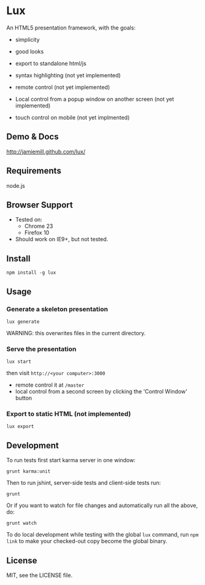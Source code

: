 # Lux

An HTML5 presentation framework, with the goals:

- simplicity
- good looks
- export to standalone html/js

- syntax highlighting (not yet implemented)
- remote control (not yet implemented)
- Local control from a popup window on another screen (not yet implemented)
- touch control on mobile (not yet implmented)

## Demo & Docs

<http://jamiemill.github.com/lux/>

## Requirements

node.js

## Browser Support

- Tested on:
  - Chrome 23
  - Firefox 10
- Should work on IE9+, but not tested.

## Install

    npm install -g lux

## Usage

### Generate a skeleton presentation

    lux generate

WARNING: this overwrites files in the current directory.

### Serve the presentation

    lux start

then visit `http://<your computer>:3000`

- remote control it at `/master`
- local control from a second screen by clicking the 'Control Window' button

### Export to static HTML (not implemented)

    lux export

## Development

To run tests first start karma server in one window:

    grunt karma:unit

Then to run jshint, server-side tests and client-side tests run:

    grunt

Or if you want to watch for file changes and automatically run all the above, do:

    grunt watch

To do local development while testing with the global `lux` command, run `npm link` to make your checked-out copy become the global binary.

## License

MIT, see the LICENSE file.
